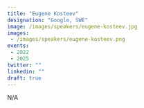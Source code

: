 ```yaml
---
title: "Eugene Kosteev"
designation: "Google, SWE"
image: /images/speakers/eugene-kosteev.jpg
images: 
 - /images/speakers/eugene-kosteev.png
events:
 - 2022
 - 2025
twitter: ""
linkedin: ""
draft: true
---
```


N/A